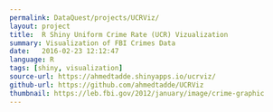 ```yaml
---
permalink: DataQuest/projects/UCRViz/
layout: project
title:  R Shiny Uniform Crime Rate (UCR) Vizualization
summary: Visualization of FBI Crimes Data
date:   2016-02-23 12:12:47
language: R
tags: [shiny, visualization]
source-url: https://ahmedtadde.shinyapps.io/ucrviz/
github-url: https://github.com/ahmedtadde/UCRViz
thumbnail: https://leb.fbi.gov/2012/january/image/crime-graphic
---
```

